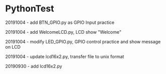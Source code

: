 # PythonTest

20191004 - add BTN_GPIO.py as GPIO Input practice

20191004 - add WelcomeLCD.py, LCD show "Welcome"

20191004 - modify LED_GPIO.py, GPIO control practice and show message on LCD

20191004 - update lcd16x2.py, transfer file to unix format

20190930 - add lcd16x2.py



